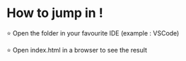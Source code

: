 # How to jump in !


⭐ Open the folder in your favourite IDE (example : VSCode)

⭐ Open index.html in a browser to see the result
